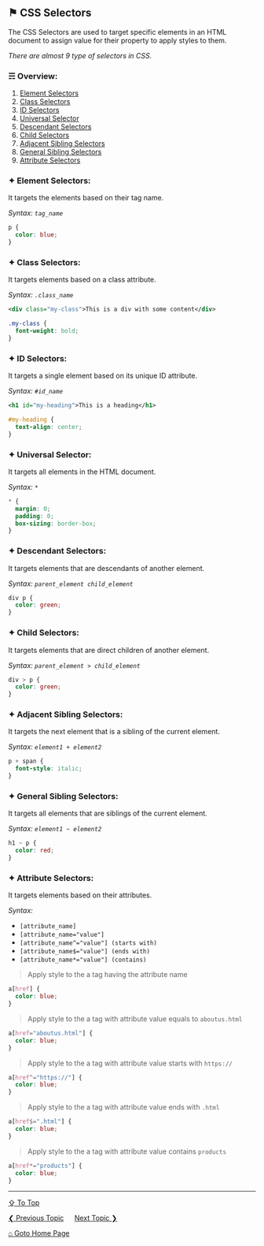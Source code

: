 ## &#9873; CSS Selectors
The CSS Selectors are used to target specific elements in an HTML document to assign value for their property to apply styles to them.

*There are almost 9 type of selectors in CSS.*

### &#9780; Overview:
1. [Element Selectors](#-element-selectors)
2. [Class Selectors](#-class-selectors)
3. [ID Selectors](#-id-selectors)
4. [Universal Selector](#-universal-selector)
5. [Descendant Selectors](#-descendant-selectors)
6. [Child Selectors](#-child-selectors)
7. [Adjacent Sibling Selectors](#-adjacent-sibling-selectors)
8. [General Sibling Selectors](#-general-sibling-selectors)
9. [Attribute Selectors](#-attribute-selectors)

### &#10022; Element Selectors:
It targets the elements based on their tag name.

*Syntax: `tag_name`*

```css
p {
  color: blue;
}
```

### &#10022; Class Selectors:
It targets elements based on a class attribute.

*Syntax: `.class_name`*

```xml
<div class="my-class">This is a div with some content</div>
```

```css
.my-class {
  font-weight: bold;
}
```

### &#10022; ID Selectors:

It targets a single element based on its unique ID attribute.

*Syntax: `#id_name`*

```xml
<h1 id="my-heading">This is a heading</h1>
```

```css
#my-heading {
  text-align: center;
}
```

### &#10022; Universal Selector:

It targets all elements in the HTML document.

*Syntax: `*`*

```css
* {
  margin: 0;
  padding: 0;
  box-sizing: border-box;
}
```

### &#10022; Descendant Selectors:
It targets elements that are descendants of another element.

*Syntax: `parent_element child_element`*

```css
div p {
  color: green;
}
```

### &#10022; Child Selectors:
It targets elements that are direct children of another element.

*Syntax: `parent_element > child_element`*

```css
div > p {
  color: green;
}
```

### &#10022; Adjacent Sibling Selectors:
It targets the next element that is a sibling of the current element.

*Syntax: `element1 + element2`*

```css
p + span {
  font-style: italic;
}
```

### &#10022; General Sibling Selectors:
It targets all elements that are siblings of the current element.

*Syntax: `element1 ~ element2`*

```css
h1 ~ p {
  color: red;
}
```

### &#10022; Attribute Selectors:
It targets elements based on their attributes.

*Syntax:* 
- `[attribute_name]`
- `[attribute_name="value"]`
- `[attribute_name^="value"] (starts with)`
- `[attribute_name$="value"] (ends with)`
- `[attribute_name*="value"] (contains)`

> Apply style to the a tag having the attribute name
```css
a[href] {
  color: blue;
}
```

> Apply style to the a tag with attribute value equals to `aboutus.html` 
```css
a[href="aboutus.html"] {
  color: blue;
}
```

> Apply style to the a tag with attribute value starts with `https://` 
```css
a[href^="https://"] {
  color: blue;
}
```

> Apply style to the a tag with attribute value ends with `.html` 
```css
a[href$=".html"] {
  color: blue;
}
```

> Apply style to the a tag with attribute value contains `products` 
```css
a[href*="products"] {
  color: blue;
}
```
---
[&#8682; To Top](#-css-selectors)

[&#10094; Previous Topic](../introduction.md) &emsp; [Next Topic &#10095;](./topic.md)

[&#8962; Goto Home Page](../README.md)
